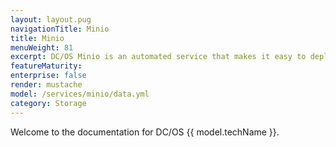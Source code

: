 ```yaml
---
layout: layout.pug
navigationTitle: Minio
title: Minio   
menuWeight: 81
excerpt: DC/OS Minio is an automated service that makes it easy to deploy and manage Minio on Mesosphere DC/OS.
featureMaturity:
enterprise: false
render: mustache
model: /services/minio/data.yml
category: Storage
---
```


Welcome to the documentation for DC/OS {{ model.techName }}.
